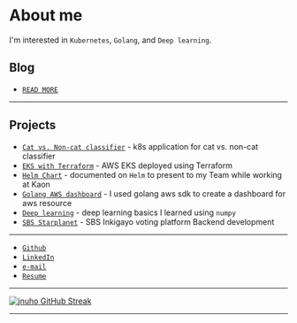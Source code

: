 # About me

I'm interested in `Kubernetes`, `Golang`, and `Deep learning`.

## Blog

- [`READ MORE`](blog/index.md)

<hr>


## Projects

- [`Cat vs. Non-cat classifier`](blog/posts/Cat-vs.-Non-cat-Classifier.md) - k8s application for cat vs. non-cat classifier
- [`EKS with Terraform`](blog/posts/EKS_with_Terraform.md) - AWS EKS deployed using Terraform
- [`Helm Chart`](blog/posts/Helm.md) - documented on `Helm` to present to my Team while working at Kaon
- [`Golang AWS dashboard`](blog/posts/Golang-AWS-dashboard.md) - I used golang aws sdk to create a dashboard for aws resource
- [`Deep learning`](blog/posts/deeplearning.ai.md) - deep learning basics I learned using `numpy`
- [`SBS Starplanet`](blog/posts/Work-at-Rowem.md) - SBS Inkigayo voting platform Backend development

<hr>

* <i class="fa fa-github"></i> <a href="https://github.com/jnuho" target="_blank">`Github`</a>
* <i class="fa fa-linkedin-square"></i> <a href="https://www.linkedin.com/in/jun-ho-lee-047166273/" target="_blank">`LinkedIn`</a>
* <i class="fa fa-envelope" aria-hidden="true"></i> [`e-mail`](mailto:cactoos555@gmail.com?subject=Test)
* <i class="fa fa-id-badge" aria-hidden="true"></i> [`Resume`](Resume.md)

<hr>

<!-- [![jnuho GitHub stats](https://github-readme-stats.vercel.app/api?username=jnuho&show_icons=true&rank_icon=percentile&show=reviews,prs_merged,prs_merged_percentage)](https://github.com/jnuho) -->
[![jnuho GitHub Streak](https://streak-stats.demolab.com?user=jnuho&theme=github-light)](https://github.com/jnuho)

<hr>